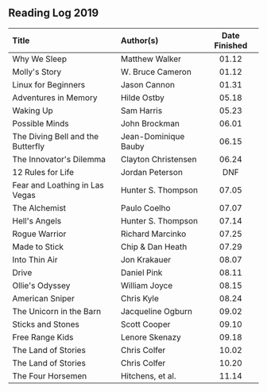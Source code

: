 ## Reading Log 2019

| Title                               | Author(s)              | Date Finished |
| :---------------------------------- | :--------------------- | :-----------: |
| Why We Sleep				          | Matthew Walker		   | 01.12         |
| Molly's Story                       | W. Bruce Cameron       | 01.12         |
| Linux for Beginners                 | Jason Cannon           | 01.31         |
| Adventures in Memory                | Hilde Ostby            | 05.18         |
| Waking Up                           | Sam Harris             | 05.23         |
| Possible Minds                      | John Brockman          | 06.01         |
| The Diving Bell and the Butterfly   | Jean-Dominique Bauby   | 06.15         |
| The Innovator's Dilemma             | Clayton Christensen    | 06.24         |
| 12 Rules for Life                   | Jordan Peterson        | DNF           |
| Fear and Loathing in Las Vegas      | Hunter S. Thompson     | 07.05         |
| The Alchemist                       | Paulo Coelho           | 07.07         |
| Hell's Angels                       | Hunter S. Thompson     | 07.14         |
| Rogue Warrior                       | Richard Marcinko       | 07.25         |
| Made to Stick                       | Chip & Dan Heath       | 07.29         |
| Into Thin Air                       | Jon Krakauer           | 08.07         |
| Drive                               | Daniel Pink            | 08.11         |
| Ollie's Odyssey                     | William Joyce          | 08.15         |
| American Sniper                     | Chris Kyle             | 08.24         |
| The Unicorn in the Barn             | Jacqueline Ogburn      | 09.02         |
| Sticks and Stones                   | Scott Cooper           | 09.10         |
| Free Range Kids                     | Lenore Skenazy         | 09.18         |
| The Land of Stories                 | Chris Colfer           | 10.02         |
| The Land of Stories                 | Chris Colfer           | 10.20         |
| The Four Horsemen                   | Hitchens, et al.       | 11.14         |